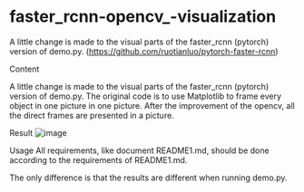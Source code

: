﻿# faster_rcnn-opencv_-visualization
  A little change is made to the visual parts of the faster_rcnn (pytorch) version of demo.py. (https://github.com/ruotianluo/pytorch-faster-rcnn)

Content

A little change is made to the visual parts of the faster_rcnn (pytorch) version of demo.py. The original code is to use Matplotlib to frame every object in one picture in one picture. After the improvement of the opencv, all the direct frames are presented in a picture.



Result
![image](https://github.com/zhangjunyi1225054736/faster_rcnn-opencv_-visualization/blob/master/output/000456.jpg)


Usage
All requirements, like document README1.md, should be done according to the requirements of README1.md.

The only difference is that the results are different when running demo.py.
